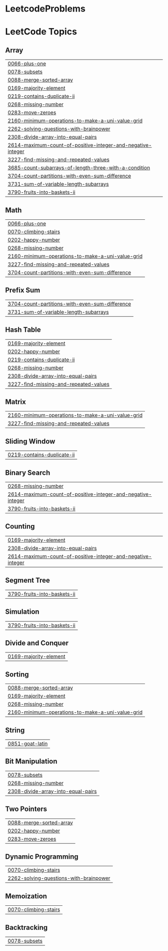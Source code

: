 # LeetcodeProblems
<!---LeetCode Topics Start-->
# LeetCode Topics
## Array
|  |
| ------- |
| [0066-plus-one](https://github.com/ARUNAS95/LeetcodeProblems/tree/master/0066-plus-one) |
| [0078-subsets](https://github.com/ARUNAS95/LeetcodeProblems/tree/master/0078-subsets) |
| [0088-merge-sorted-array](https://github.com/ARUNAS95/LeetcodeProblems/tree/master/0088-merge-sorted-array) |
| [0169-majority-element](https://github.com/ARUNAS95/LeetcodeProblems/tree/master/0169-majority-element) |
| [0219-contains-duplicate-ii](https://github.com/ARUNAS95/LeetcodeProblems/tree/master/0219-contains-duplicate-ii) |
| [0268-missing-number](https://github.com/ARUNAS95/LeetcodeProblems/tree/master/0268-missing-number) |
| [0283-move-zeroes](https://github.com/ARUNAS95/LeetcodeProblems/tree/master/0283-move-zeroes) |
| [2160-minimum-operations-to-make-a-uni-value-grid](https://github.com/ARUNAS95/LeetcodeProblems/tree/master/2160-minimum-operations-to-make-a-uni-value-grid) |
| [2262-solving-questions-with-brainpower](https://github.com/ARUNAS95/LeetcodeProblems/tree/master/2262-solving-questions-with-brainpower) |
| [2308-divide-array-into-equal-pairs](https://github.com/ARUNAS95/LeetcodeProblems/tree/master/2308-divide-array-into-equal-pairs) |
| [2614-maximum-count-of-positive-integer-and-negative-integer](https://github.com/ARUNAS95/LeetcodeProblems/tree/master/2614-maximum-count-of-positive-integer-and-negative-integer) |
| [3227-find-missing-and-repeated-values](https://github.com/ARUNAS95/LeetcodeProblems/tree/master/3227-find-missing-and-repeated-values) |
| [3685-count-subarrays-of-length-three-with-a-condition](https://github.com/ARUNAS95/LeetcodeProblems/tree/master/3685-count-subarrays-of-length-three-with-a-condition) |
| [3704-count-partitions-with-even-sum-difference](https://github.com/ARUNAS95/LeetcodeProblems/tree/master/3704-count-partitions-with-even-sum-difference) |
| [3731-sum-of-variable-length-subarrays](https://github.com/ARUNAS95/LeetcodeProblems/tree/master/3731-sum-of-variable-length-subarrays) |
| [3790-fruits-into-baskets-ii](https://github.com/ARUNAS95/LeetcodeProblems/tree/master/3790-fruits-into-baskets-ii) |
## Math
|  |
| ------- |
| [0066-plus-one](https://github.com/ARUNAS95/LeetcodeProblems/tree/master/0066-plus-one) |
| [0070-climbing-stairs](https://github.com/ARUNAS95/LeetcodeProblems/tree/master/0070-climbing-stairs) |
| [0202-happy-number](https://github.com/ARUNAS95/LeetcodeProblems/tree/master/0202-happy-number) |
| [0268-missing-number](https://github.com/ARUNAS95/LeetcodeProblems/tree/master/0268-missing-number) |
| [2160-minimum-operations-to-make-a-uni-value-grid](https://github.com/ARUNAS95/LeetcodeProblems/tree/master/2160-minimum-operations-to-make-a-uni-value-grid) |
| [3227-find-missing-and-repeated-values](https://github.com/ARUNAS95/LeetcodeProblems/tree/master/3227-find-missing-and-repeated-values) |
| [3704-count-partitions-with-even-sum-difference](https://github.com/ARUNAS95/LeetcodeProblems/tree/master/3704-count-partitions-with-even-sum-difference) |
## Prefix Sum
|  |
| ------- |
| [3704-count-partitions-with-even-sum-difference](https://github.com/ARUNAS95/LeetcodeProblems/tree/master/3704-count-partitions-with-even-sum-difference) |
| [3731-sum-of-variable-length-subarrays](https://github.com/ARUNAS95/LeetcodeProblems/tree/master/3731-sum-of-variable-length-subarrays) |
## Hash Table
|  |
| ------- |
| [0169-majority-element](https://github.com/ARUNAS95/LeetcodeProblems/tree/master/0169-majority-element) |
| [0202-happy-number](https://github.com/ARUNAS95/LeetcodeProblems/tree/master/0202-happy-number) |
| [0219-contains-duplicate-ii](https://github.com/ARUNAS95/LeetcodeProblems/tree/master/0219-contains-duplicate-ii) |
| [0268-missing-number](https://github.com/ARUNAS95/LeetcodeProblems/tree/master/0268-missing-number) |
| [2308-divide-array-into-equal-pairs](https://github.com/ARUNAS95/LeetcodeProblems/tree/master/2308-divide-array-into-equal-pairs) |
| [3227-find-missing-and-repeated-values](https://github.com/ARUNAS95/LeetcodeProblems/tree/master/3227-find-missing-and-repeated-values) |
## Matrix
|  |
| ------- |
| [2160-minimum-operations-to-make-a-uni-value-grid](https://github.com/ARUNAS95/LeetcodeProblems/tree/master/2160-minimum-operations-to-make-a-uni-value-grid) |
| [3227-find-missing-and-repeated-values](https://github.com/ARUNAS95/LeetcodeProblems/tree/master/3227-find-missing-and-repeated-values) |
## Sliding Window
|  |
| ------- |
| [0219-contains-duplicate-ii](https://github.com/ARUNAS95/LeetcodeProblems/tree/master/0219-contains-duplicate-ii) |
## Binary Search
|  |
| ------- |
| [0268-missing-number](https://github.com/ARUNAS95/LeetcodeProblems/tree/master/0268-missing-number) |
| [2614-maximum-count-of-positive-integer-and-negative-integer](https://github.com/ARUNAS95/LeetcodeProblems/tree/master/2614-maximum-count-of-positive-integer-and-negative-integer) |
| [3790-fruits-into-baskets-ii](https://github.com/ARUNAS95/LeetcodeProblems/tree/master/3790-fruits-into-baskets-ii) |
## Counting
|  |
| ------- |
| [0169-majority-element](https://github.com/ARUNAS95/LeetcodeProblems/tree/master/0169-majority-element) |
| [2308-divide-array-into-equal-pairs](https://github.com/ARUNAS95/LeetcodeProblems/tree/master/2308-divide-array-into-equal-pairs) |
| [2614-maximum-count-of-positive-integer-and-negative-integer](https://github.com/ARUNAS95/LeetcodeProblems/tree/master/2614-maximum-count-of-positive-integer-and-negative-integer) |
## Segment Tree
|  |
| ------- |
| [3790-fruits-into-baskets-ii](https://github.com/ARUNAS95/LeetcodeProblems/tree/master/3790-fruits-into-baskets-ii) |
## Simulation
|  |
| ------- |
| [3790-fruits-into-baskets-ii](https://github.com/ARUNAS95/LeetcodeProblems/tree/master/3790-fruits-into-baskets-ii) |
## Divide and Conquer
|  |
| ------- |
| [0169-majority-element](https://github.com/ARUNAS95/LeetcodeProblems/tree/master/0169-majority-element) |
## Sorting
|  |
| ------- |
| [0088-merge-sorted-array](https://github.com/ARUNAS95/LeetcodeProblems/tree/master/0088-merge-sorted-array) |
| [0169-majority-element](https://github.com/ARUNAS95/LeetcodeProblems/tree/master/0169-majority-element) |
| [0268-missing-number](https://github.com/ARUNAS95/LeetcodeProblems/tree/master/0268-missing-number) |
| [2160-minimum-operations-to-make-a-uni-value-grid](https://github.com/ARUNAS95/LeetcodeProblems/tree/master/2160-minimum-operations-to-make-a-uni-value-grid) |
## String
|  |
| ------- |
| [0851-goat-latin](https://github.com/ARUNAS95/LeetcodeProblems/tree/master/0851-goat-latin) |
## Bit Manipulation
|  |
| ------- |
| [0078-subsets](https://github.com/ARUNAS95/LeetcodeProblems/tree/master/0078-subsets) |
| [0268-missing-number](https://github.com/ARUNAS95/LeetcodeProblems/tree/master/0268-missing-number) |
| [2308-divide-array-into-equal-pairs](https://github.com/ARUNAS95/LeetcodeProblems/tree/master/2308-divide-array-into-equal-pairs) |
## Two Pointers
|  |
| ------- |
| [0088-merge-sorted-array](https://github.com/ARUNAS95/LeetcodeProblems/tree/master/0088-merge-sorted-array) |
| [0202-happy-number](https://github.com/ARUNAS95/LeetcodeProblems/tree/master/0202-happy-number) |
| [0283-move-zeroes](https://github.com/ARUNAS95/LeetcodeProblems/tree/master/0283-move-zeroes) |
## Dynamic Programming
|  |
| ------- |
| [0070-climbing-stairs](https://github.com/ARUNAS95/LeetcodeProblems/tree/master/0070-climbing-stairs) |
| [2262-solving-questions-with-brainpower](https://github.com/ARUNAS95/LeetcodeProblems/tree/master/2262-solving-questions-with-brainpower) |
## Memoization
|  |
| ------- |
| [0070-climbing-stairs](https://github.com/ARUNAS95/LeetcodeProblems/tree/master/0070-climbing-stairs) |
## Backtracking
|  |
| ------- |
| [0078-subsets](https://github.com/ARUNAS95/LeetcodeProblems/tree/master/0078-subsets) |
<!---LeetCode Topics End-->